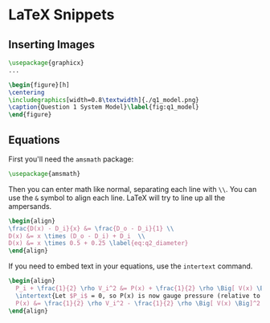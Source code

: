 # LaTeX Snippets #

## Inserting Images

```tex
\usepackage{graphicx}
...

\begin{figure}[h]
\centering
\includegraphics[width=0.8\textwidth]{./q1_model.png}
\caption{Question 1 System Model}\label{fig:q1_model}
\end{figure}
```

## Equations

First you'll need the `amsmath` package:

```tex
\usepackage{amsmath}  
```

Then you can enter math like normal, separating each line with `\\`. You can
use the `&` symbol to align each line. LaTeX will try to line up all the
ampersands.

```tex
\begin{align}
\frac{D(x) - D_i}{x} &= \frac{D_o - D_i}{1} \\
D(x) &= x \times (D_o - D_i) + D_i  \\
D(x) &= x \times 0.5 + 0.25 \label{eq:q2_diameter}
\end{align}
```

If you need to embed text in your equations, use the `intertext` command.

```tex
\begin{align}
  P_i + \frac{1}{2} \rho V_i^2 &= P(x) + \frac{1}{2} \rho \Big[ V(x) \Big]^2 \\
  \intertext{Let $P_i$ = 0, so P(x) is now gauge pressure (relative to inlet)} \\
  P(x) &= \frac{1}{2} \rho V_i^2 - \frac{1}{2} \rho \Big[ V(x) \Big]^2 \\
\end{align}
```
